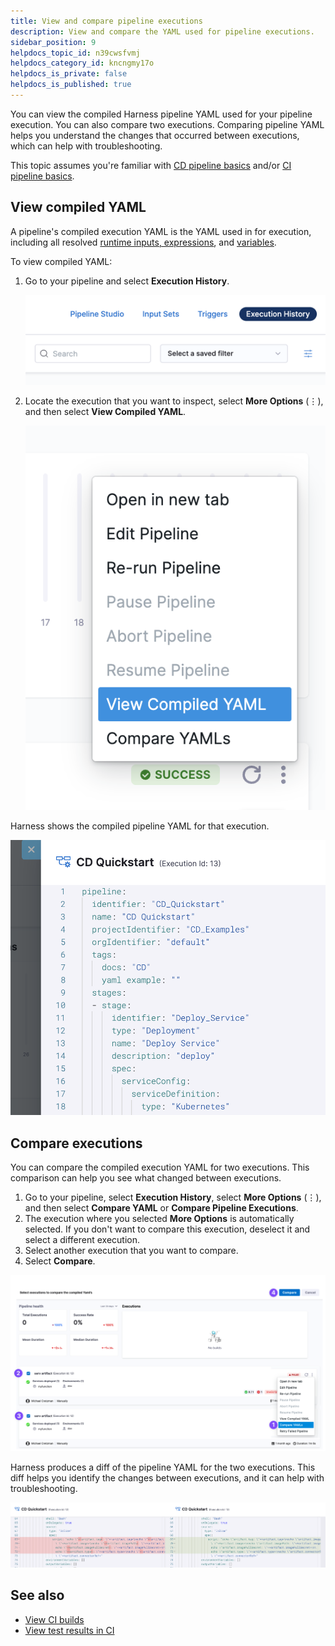 ```yaml
---
title: View and compare pipeline executions
description: View and compare the YAML used for pipeline executions.
sidebar_position: 9
helpdocs_topic_id: n39cwsfvmj
helpdocs_category_id: kncngmy17o
helpdocs_is_private: false
helpdocs_is_published: true
---
```


You can view the compiled Harness pipeline YAML used for your pipeline execution. You can also compare two executions. Comparing pipeline YAML helps you understand the changes that occurred between executions, which can help with troubleshooting.

This topic assumes you're familiar with [CD pipeline basics](/docs/continuous-delivery/get-started/key-concepts) and/or [CI pipeline basics](../../continuous-integration/ci-quickstarts/ci-pipeline-basics.md).

## View compiled YAML

A pipeline's compiled execution YAML is the YAML used in for execution, including all resolved [runtime inputs, expressions](../20_References/runtime-inputs.md), and [variables](../12_Variables-and-Expressions/harness-variables.md).

To view compiled YAML:

1. Go to your pipeline and select **Execution History**.

   ![](./static/view-and-compare-pipeline-executions-15.png)

2. Locate the execution that you want to inspect, select **More Options** (&vellip;), and then select **View Compiled YAML**.

   ![](./static/view-and-compare-pipeline-executions-16.png)

Harness shows the compiled pipeline YAML for that execution.

![](./static/view-and-compare-pipeline-executions-17.png)

## Compare executions

You can compare the compiled execution YAML for two executions. This comparison can help you see what changed between executions.

1. Go to your pipeline, select **Execution History**, select **More Options** (&vellip;), and then select **Compare YAML** or **Compare Pipeline Executions**.
2. The execution where you selected **More Options** is automatically selected. If you don't want to compare this execution, deselect it and select a different execution.
3. Select another execution that you want to compare.
4. Select **Compare**.

![](./static/view-and-compare-pipeline-executions-13.png)

Harness produces a diff of the pipeline YAML for the two executions. This diff helps you identify the changes between executions, and it can help with troubleshooting.

![](./static/view-and-compare-pipeline-executions-14.png)

## See also

* [View CI builds](/docs/continuous-integration/use-ci/viewing-builds.md)
* [View test results in CI](/docs/continuous-integration/use-ci/set-up-test-intelligence/viewing-tests.md)
